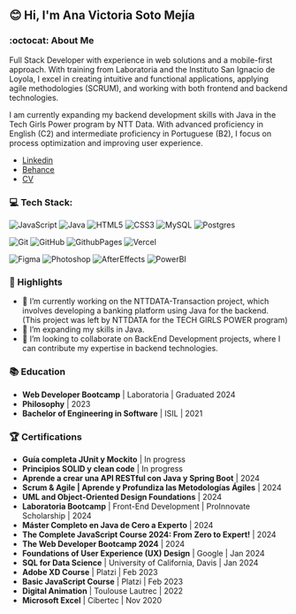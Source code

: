## 😊 Hi, I'm Ana Victoria Soto Mejía

### :octocat: About Me

Full Stack Developer with experience in web solutions and a mobile-first approach. With training from Laboratoria and the Instituto San Ignacio de Loyola, I excel in creating intuitive and functional applications, applying agile methodologies (SCRUM), and working with both frontend and backend technologies.

I am currently expanding my backend development skills with Java in the Tech Girls Power program by NTT Data. With advanced proficiency in English (C2) and intermediate proficiency in Portuguese (B2), I focus on process optimization and improving user experience.

- [Linkedin](https://www.linkedin.com/in/anasotomejia/)
- [Behance](https://www.behance.net/avsoto)
- [CV](https://docs.google.com/document/d/1Ee4HQ6n1Y7u6qlVV2UrQlgzOrptl1te_/edit?usp=sharing&ouid=111308656360819493585&rtpof=true&sd=true)

### 💻 Tech Stack:

![JavaScript](https://img.shields.io/badge/javascript-%23323330.svg?style=for-the-badge&logo=javascript&logoColor=%23F7DF1E) 
![Java](https://img.shields.io/badge/java-%23ED8B00.svg?style=for-the-badge&logo=openjdk&logoColor=white) 
![HTML5](https://img.shields.io/badge/html5-%23E34F26.svg?style=for-the-badge&logo=html5&logoColor=white) 
![CSS3](https://img.shields.io/badge/css3-%231572B6.svg?style=for-the-badge&logo=css3&logoColor=white)
![MySQL](https://img.shields.io/badge/mysql-4479A1.svg?style=for-the-badge&logo=mysql&logoColor=white) 
![Postgres](https://img.shields.io/badge/postgres-%23316192.svg?style=for-the-badge&logo=postgresql&logoColor=white)

![Git](https://img.shields.io/badge/git-%23F05033.svg?style=for-the-badge&logo=git&logoColor=white) 
![GitHub](https://img.shields.io/badge/github-%23121011.svg?style=for-the-badge&logo=github&logoColor=white)
![GithubPages](https://img.shields.io/badge/github%20pages-121013?style=for-the-badge&logo=github&logoColor=white)
![Vercel](https://img.shields.io/badge/vercel-%23000000.svg?style=for-the-badge&logo=vercel&logoColor=white)

![Figma](https://img.shields.io/badge/figma-%23F24E1E.svg?style=for-the-badge&logo=figma&logoColor=white) 
![Photoshop](https://img.shields.io/badge/adobe%20photoshop-%2331A8FF.svg?style=for-the-badge&logo=adobe%20photoshop&logoColor=white) 
![AfterEffects](https://img.shields.io/badge/adobe%20after%20effects-%23FF61F6.svg?style=for-the-badge&logo=adobe%20after%20effects&logoColor=white) 
![PowerBI](https://img.shields.io/badge/PowerBI-F2C811?style=for-the-badge&logo=Power%20BI&logoColor=black)

### 🌟 Highlights

- 🔭 I’m currently working on the NTTDATA-Transaction project, which involves developing a banking platform using Java for the backend. (This project was left by NTTDATA for the TECH GIRLS POWER program)
- 🌱 I’m expanding my skills in Java.
- 🤝 I’m looking to collaborate on BackEnd Development projects, where I can contribute my expertise in backend technologies.

### 📚 Education

- **Web Developer Bootcamp** | Laboratoria | Graduated 2024
- **Philosophy** | 2023
- **Bachelor of Engineering in Software** | ISIL | 2021

### 🏆 Certifications

- **Guía completa JUnit y Mockito** | In progress
- **Principios SOLID y clean code** | In progress
- **Aprende a crear una API RESTful con Java y Spring Boot** | 2024
- **Scrum & Agile | Aprende y Profundiza las Metodologías Ágiles** | 2024
- **UML and Object-Oriented Design Foundations** | 2024
- **Laboratoria Bootcamp** | Front-End Development | ProInnovate Scholarship | 2024  
- **Máster Completo en Java de Cero a Experto** | 2024
- **The Complete JavaScript Course 2024: From Zero to Expert!** | 2024
- **The Web Developer Bootcamp 2024** | 2024
- **Foundations of User Experience (UX) Design** | Google | Jan 2024
- **SQL for Data Science** | University of California, Davis | Jan 2024
- **Adobe XD Course** | Platzi | Feb 2023
- **Basic JavaScript Course** | Platzi | Feb 2023
- **Digital Animation** | Toulouse Lautrec | 2022  
- **Microsoft Excel** | Cibertec | Nov 2020
